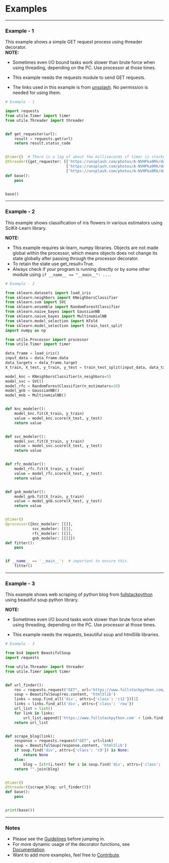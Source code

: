 # Examples
---
### Example - 1
This example shows a simple GET request process using threader
decorator.  
**NOTE:**  

- Sometimes even I/O bound tasks work slower than brute force
  when using threading, depending on the PC. Use processor at those times.  
  
- This example needs the requests module to send GET requests.  

- The links used in this example is from [unsplash](https://unsplash.com/).
  No permission is needed for using them.
```python
# Example - 1

import requests
from utile.Timer import timer
from utile.Threader import threader


def get_requester(url):
    result = requests.get(url)
    return result.status_code


@timer()  # There is a lag of about few milliseconds if timer is stacked above. 
@threader({get_requester: [['https://unsplash.com/photos/A-NVHPka9Rk/download?force=true&w=640'],
                           ['https://unsplash.com/photos/A-NVHPka9Rk/download?force=true&w=1920'],
                           ['https://unsplash.com/photos/A-NVHPka9Rk/download?force=true&w=2400']]})
def base():
    pass


base() 
```
---
### Example - 2
This example shows classification of iris flowers in various
estimators using SciKit-Learn library.

**NOTE:**

- This example requires sk-learn, numpy libraries.
Objects are not made global within the processor, which means
objects does not change its state globally after passing through
the processor decorator.
- To retain the state use get_result=True.
- Always check if your program is running directly or by some other module using
`if __name__ == "__main__": ...`.
```python
# Example - 2

from sklearn.datasets import load_iris
from sklearn.neighbors import KNeighborsClassifier
from sklearn.svm import SVC
from sklearn.ensemble import RandomForestClassifier
from sklearn.naive_bayes import GaussianNB
from sklearn.naive_bayes import MultinomialNB
from sklearn.model_selection import KFold
from sklearn.model_selection import train_test_split
import numpy as np

from utile.Processor import processor
from utile.Timer import timer

data_frame = load_iris()
input_data = data_frame.data
data_targets = data_frame.target
X_train, X_test, y_train, y_test = train_test_split(input_data, data_targets, test_size=0.2)

model_knc = KNeighborsClassifier(n_neighbors=5)
model_svc = SVC()
model_rfc = RandomForestClassifier(n_estimators=10)
model_gnb = GaussianNB()
model_mnb = MultinomialNB()


def knc_modeler():
    model_knc.fit(X_train, y_train)
    value = model_knc.score(X_test, y_test)
    return value


def svc_modeler():
    model_svc.fit(X_train, y_train)
    value = model_svc.score(X_test, y_test)
    return value


def rfc_modeler():
    model_rfc.fit(X_train, y_train)
    value = model_rfc.score(X_test, y_test)
    return value


def gnb_modeler():
    model_gnb.fit(X_train, y_train)
    value = model_gnb.score(X_test, y_test)
    return value


@timer()
@processor({knc_modeler: [[]],
            svc_modeler: [[]],
            rfc_modeler: [[]],
            gnb_modeler: [[]]})
def fitter():
    pass


if __name__ == '__main__':  # important to ensure this.
    fitter()
```
---
### Example - 3
This example shows web scraping of python blog from
[fullstackpython](https://www.fullstackpython.com/) using beautiful soup python library.

**NOTE:**

- Sometimes even I/O bound tasks work slower than brute force
when using threading, depending on the PC. Use processor at those times.

- This example needs the requests, beautiful soup and html5lib libraries.
```python
# Example - 3

from bs4 import BeautifulSoup
import requests

from utile.Threader import threader
from utile.Timer import timer


def url_finder():
    res = requests.request("GET", url='https://www.fullstackpython.com/blog.html')
    soup = BeautifulSoup(res.content, 'html5lib')
    links = soup.find_all('div', attrs={'class': 'c12'})[1]
    links = links.find_all('div', attrs={'class': 'row'})
    url_list = list()
    for link in links:
        url_list.append(['https://www.fullstackpython.com' + link.find('a')['href']])
    return url_list


def scrape_blog(link):
    response = requests.request("GET", url=link)
    soup = BeautifulSoup(response.content, 'html5lib')
    if soup.find('div', attrs={'class': 'c9'}) is None:
        return None
    else:
        blog = [str(i.text) for i in soup.find('div', attrs={'class': 'c9'}).find_all(['p', 'pre'])]
    return "".join(blog)


@timer()
@threader({scrape_blog: url_finder()})
def base():
    pass


print(base())
```
---
### Notes

- Please see the [Guidelines](http://127.0.0.1:8000/guidelines/) before jumping in.
- For more dynamic usage of the decorator functions, see [Documentation](http://127.0.0.1:8000/documentation/).
- Want to add more examples, feel free to [Contribute](https://github.com/j0fiN).
